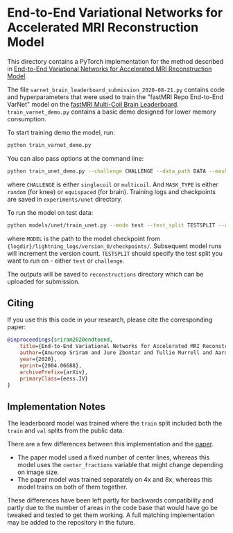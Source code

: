 # End-to-End Variational Networks for Accelerated MRI Reconstruction Model

This directory contains a PyTorch implementation for the method described in [End-to-End Variational Networks for Accelerated MRI Reconstruction Model](https://arxiv.org/abs/2004.06688).

The file `varnet_brain_leaderboard_submission_2020-08-21.py` contains code and hyperparameters that were used to train the "fastMRI Repo End-to-End VarNet" model on the [fastMRI Multi-Coil Brain Leaderboard](https://fastmri.org/leaderboards/). `train_varnet_demo.py` contains a basic demo designed for lower memory consumption.

To start training demo the model, run:

```bash
python train_varnet_demo.py
```

You can also pass options at the command line:

```bash
python train_unet_demo.py --challenge CHALLENGE --data_path DATA --mask_type MASK_TYPE
```

where `CHALLENGE` is either `singlecoil` or `multicoil`. And `MASK_TYPE` is either `random` (for knee) or `equispaced` (for brain). Training logs and checkpoints are saved in `experiments/unet` directory.

To run the model on test data:

```bash
python models/unet/train_unet.py --mode test --test_split TESTSPLIT --challenge CHALLENGE --data-path DATA --resume_from_checkpoint MODEL
```

where `MODEL` is the path to the model checkpoint from `{logdir}/lightning_logs/version_0/checkpoints/`. Subsequent model runs will increment the version count. `TESTSPLIT` should specify the test split you want to run on - either `test` or `challenge`.

The outputs will be saved to `reconstructions` directory which can be uploaded for submission.

## Citing

If you use this this code in your research, please cite the corresponding paper:

```BibTeX
@inproceedings{sriram2020endtoend,
    title={End-to-End Variational Networks for Accelerated MRI Reconstruction},
    author={Anuroop Sriram and Jure Zbontar and Tullie Murrell and Aaron Defazio and C. Lawrence Zitnick and Nafissa Yakubova and Florian Knoll and Patricia Johnson},
    year={2020},
    eprint={2004.06688},
    archivePrefix={arXiv},
    primaryClass={eess.IV}
}
```

## Implementation Notes

The leaderboard model was trained where the `train` split included both the `train` and `val` splits from the public data.

There are a few differences between this implementation and the [paper](https://arxiv.org/abs/2004.06688).

- The paper model used a fixed number of center lines, whereas this model uses the `center_fractions` variable that might change depending on image size.
- The paper model was trained separately on 4x and 8x, whereas this model trains on both of them together.

These differences have been left partly for backwards compatibility and partly due to the number of areas in the code base that would have go be tweaked and tested to get them working. A full matching implementation may be added to the repository in the future.
